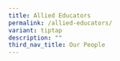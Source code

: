 ```yaml
---
title: Allied Educators
permalink: /allied-educators/
variant: tiptap
description: ""
third_nav_title: Our People
---
```

<p></p>
